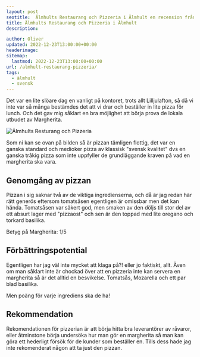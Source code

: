 ```yaml
---
layout: post
seotitle:  Älmhults Restaurang och Pizzeria i Älmhult en recension från margherita.se
title: Älmhults Restaurang och Pizzeria i Älmhult
description:

author: Oliver
updated: 2022-12-23T13:00:00+00:00
headerimage:
sitemap:
  lastmod: 2022-12-23T13:00:00+00:00
url: /almhult-restaurang-pizzeria/
tags:
  - älmhult
  - svensk
---
```


Det var en lite slöare dag en vanligt på kontoret, trots allt Lilljulafton, så då vi inte var så många bestämdes det att vi drar och beställer in lite pizza för lunch. Och det gav mig såklart en bra möjlighet att börja prova de lokala utbudet av Margherita.

![Älmhults Resturang och Pizzeria](https://imgur.com/dqeJm6T.jpg)

Som ni kan se ovan på bilden så är pizzan tämligen flottig, det var en ganska standard och medioker pizza av klassisk "svensk kvalitet" dvs en ganska tråkig pizza som inte uppfyller de grundläggande kraven på vad en margherita ska vara.

## Genomgång av pizzan

Pizzan i sig saknar två av de viktiga ingredienserna, och då är jag redan här rätt generös eftersom tomatsåsen egentligen är omissbar men det kan hända. Tomatsåsen var säkert god, men smaken av den döljs till stor del av ett absurt lager med "pizzaost" och sen är den toppad med lite oregano och torkard basilika.

Betyg på Margherita: 1/5

## Förbättringspotential

Egentligen har jag väl inte mycket att klaga på?! eller jo faktiskt, allt. Även om man såklart inte är chockad över att en pizzeria inte kan servera en margherita så är det alltid en besvikelse. Tomatsås, Mozarella och ett par blad basilika.

Men poäng för varje ingrediens ska de ha!

## Rekommendation

Rekomendationen för pizzerian är att börja hitta bra leverantörer av råvaror, eller åtminstone börja undersöka hur man gör en margherita så man kan göra ett hederligt försök för de kunder som beställer en. Tills dess hade jag inte rekomenderat någon att ta just den pizzan.